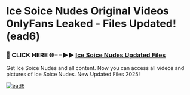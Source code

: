 # Ice Soice Nudes Original Videos 0nlyFans Leaked - Files Updated! (ead6)

<h3>🔴 CLICK HERE 🌐==►► <a href="https://tinyurl.com/yrmya6cz" rel="nofollow">Ice Soice Nudes Updated Files</a></h3>

Get Ice Soice Nudes and all content. Now you can access all videos and pictures of Ice Soice Nudes. New Updated Files 2025!

[![ead6](https://i.imgur.com/FMdXYCs.gif)](https://tinyurl.com/yrmya6cz)
